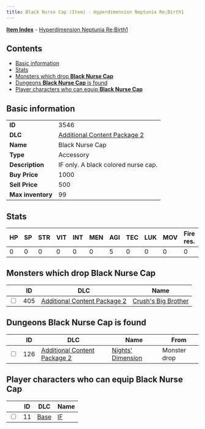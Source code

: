 ```yaml
---
title: Black Nurse Cap (Item) - Hyperdimension Neptunia Re;Birth1
---
```


[**Item Index**](/neptunia/rb1/item/index.html) - [Hyperdimension Neptunia Re;Birth1](/neptunia/rb1)

## Contents

- [Basic information](#basic-information)
- [Stats](#stats)
- [Monsters which drop **Black Nurse Cap**](#monsters-which-drop-black-nurse-cap)
- [Dungeons **Black Nurse Cap** is found](#dungeons-black-nurse-cap-is-found)
- [Player characters who can equip **Black Nurse Cap**](#player-characters-who-can-equip-black-nurse-cap)

## Basic information

|   |   |
| -- | -- |
| **ID** | 3546 |
| **DLC** | [Additional Content Package 2](/neptunia/rb1/dlc/11-pack2.html) |
| **Name** | Black Nurse Cap |
| **Type** | Accessory |
| **Description** | IF only. A black colored nurse cap. |
| **Buy Price** | 1000 |
| **Sell Price** | 500 |
| **Max inventory** | 99 |


## Stats

| HP | SP | STR | VIT | INT | MEN | AGI | TEC | LUK | MOV | Fire res. | Ice res. | Wind res. | Lightning res. |
| -- | -- | --- | --- | --- | --- | --- | --- | --- | --- | --------- | -------- | --------- | -------------- |
| 0 | 0 | 0 | 0 | 0 | 0 | 5 | 0 | 0 | 0 | 0 | 0 | 0 | 0 |


## Monsters which drop **Black Nurse Cap**

|    | ID | DLC | Name |
| -- | -- | --- | ---- |
| <input type="checkbox" id="rb1-monster-11-405" class="trackbox" /> | 405 | [Additional Content Package 2](/neptunia/rb1/dlc/11-pack2.html) | [Crush's Big Brother](/neptunia/rb1/monster/11-405-crushs-big-brother.html) |


## Dungeons **Black Nurse Cap** is found

|    | ID | DLC | Name | From |
| -- | -- | --- | ---- | ---- |
| <input type="checkbox" id="rb1-dungeon-11-126" class="trackbox" /> | 126 | [Additional Content Package 2](/neptunia/rb1/dlc/11-pack2.html) | [Nights' Dimension](/neptunia/rb1/dungeon/11-126-nights-dimension.html) | Monster drop |


## Player characters who can equip **Black Nurse Cap**

|    | ID | DLC | Name |
| -- | -- | --- | ---- |
| <input type="checkbox" id="rb1-player-1-11" class="trackbox" /> | 11 | [Base](/neptunia/rb1/dlc/1-base.html) | [IF](/neptunia/rb1/player/1-11-if.html) |
